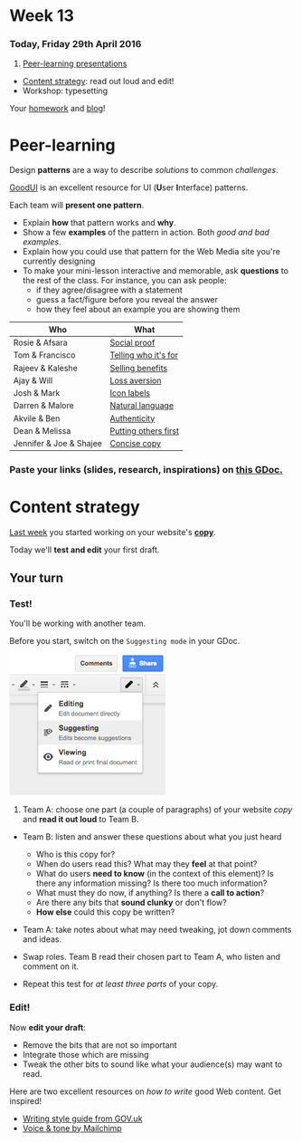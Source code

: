 # Week 13

### Today, Friday 29th April 2016

1. [Peer-learning presentations](#peer-learning) 
* [Content strategy](#content-strategy): read out loud and edit!
* Workshop: typesetting

Your [homework](#homework) and [blog](#blog)!


# Peer-learning

Design **patterns** are a way to describe *solutions* to common *challenges*. 

[GoodUI](http://goodui.org) is an excellent resource for UI (**U**ser **I**nterface) patterns.

Each team will **present one pattern**. 

* Explain **how** that pattern works and **why**. 
* Show a few **examples** of the pattern in action. Both *good and bad examples*.   
* Explain how you could use that pattern for the Web Media site you're currently designing
* To make your mini-lesson interactive and memorable, ask **questions** to the rest of the class. For instance, you can ask people:
	* if they agree/disagree with a statement
	* guess a fact/figure before you reveal the answer
 	* how they feel about an example you are showing them

Who | What
--- | ----
Rosie & Afsara  | [Social proof](http://goodui.org/#4)
Tom & Francisco | [Telling who it's for](http://goodui.org/#9)
Rajeev & Kaleshe | [Selling benefits](http://goodui.org/#24)
Ajay & Will | [Loss aversion](http://goodui.org/#30)
Josh & Mark | [Icon labels](http://goodui.org/#47) 
Darren & Malore | [Natural language](http://goodui.org/#48)
Akvile & Ben | [Authenticity](http://goodui.org/#65) 
Dean & Melissa | [Putting others first](http://goodui.org/#67)
Jennifer & Joe & Shajee | [Concise copy](http://goodui.org/#69)

### Paste your links (slides, research, inspirations) on [this GDoc.](https://docs.google.com/document/d/1HIpwLhBqKPyxLBTkOX0eIQckrT1QEJfbqi4eUmICmZ4/edit?usp=sharing)


# Content strategy

[Last week](../12) you started working on your website's [**copy**](../12#copy). 

Today we'll **test and edit** your first draft.

## Your turn

### Test!

You'll be working with another team. 

Before you start, switch on the `Suggesting mode` in your GDoc.

![](assets/suggesting.png)

1. Team A: choose one part (a couple of paragraphs) of your website *copy* and **read it out loud** to Team B.
* Team B: listen and answer these questions about what you just heard 

	* Who is this copy for?
	* When do users read this? What may they **feel** at that point?
	* What do users **need to know** (in the context of this element)? Is there any information missing? Is there too much information?
	* What must they do now, if anything? Is there a **call to action**? 
	* Are there any bits that **sound clunky** or don't flow?
	* **How else** could this copy be written?
* Team A: take notes about what may need tweaking, jot down comments and ideas.
* Swap roles. Team B read their chosen part to Team A, who listen and comment on it.
* Repeat this test for *at least three parts* of your copy.

### Edit!

Now **edit your draft**: 

* Remove the bits that are not so important
* Integrate those which are missing
* Tweak the other bits to sound like what your audience(s) may want to read.

Here are two excellent resources on *how to write* good Web content. Get inspired!

* [Writing style guide from GOV.uk](https://www.gov.uk/guidance/content-design/writing-for-gov-uk)
* [Voice & tone by Mailchimp](http://styleguide.mailchimp.com/voice-and-tone)